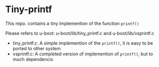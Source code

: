 # Tiny-printf
This repo. contains a tiny implemention of the function `printf()`

Please refers to u-boot: u-boot/lib/tiny_printf.c and u-boot/lib/vsprintf.c

+ tiny_printf.c: A simple implemention of the `printf()`, it is easy to be ported to other system
+ vsprintf.c: A completed version of implemention of `printf()`, but to much dependencis
